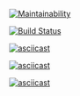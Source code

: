 [![Maintainability](https://api.codeclimate.com/v1/badges/e89a23bda230f4d5af10/maintainability)](https://codeclimate.com/github/fastNick/project-lvl1-s388/maintainability)

[![Build Status](https://travis-ci.org/fastNick/project-lvl1-s388.svg?branch=master)](https://travis-ci.org/fastNick/project-lvl1-s388)

<!-- Brain even cast -->
[![asciicast](https://asciinema.org/a/6ZaIEtE1gHlkezdH5R6M70Drr.svg)](https://asciinema.org/a/6ZaIEtE1gHlkezdH5R6M70Drr)

<!-- Brain calc cast -->
[![asciicast](https://asciinema.org/a/vp5TALX1AkY1fgGUWmfLRA8vl.svg)](https://asciinema.org/a/vp5TALX1AkY1fgGUWmfLRA8vl)

<!-- Brain gcd cast -->
[![asciicast](https://asciinema.org/a/TEHQYKMQp0PdE3r1uXyarfmUs.svg)](https://asciinema.org/a/TEHQYKMQp0PdE3r1uXyarfmUs)